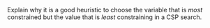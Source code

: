 

Explain why it is a good heuristic to choose the variable that is
*most* constrained but the value that is
*least* constraining in a CSP search.

